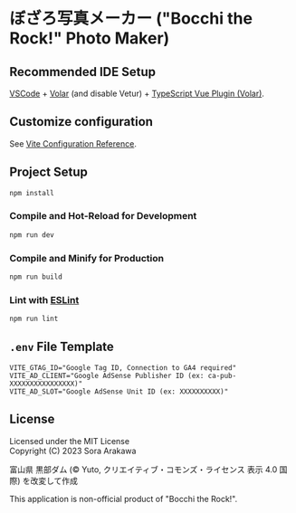 # ぼざろ写真メーカー ("Bocchi the Rock!" Photo Maker)

## Recommended IDE Setup

[VSCode](https://code.visualstudio.com/) + [Volar](https://marketplace.visualstudio.com/items?itemName=Vue.volar) (and disable Vetur) + [TypeScript Vue Plugin (Volar)](https://marketplace.visualstudio.com/items?itemName=Vue.vscode-typescript-vue-plugin).

## Customize configuration

See [Vite Configuration Reference](https://vitejs.dev/config/).

## Project Setup

```sh
npm install
```

### Compile and Hot-Reload for Development

```sh
npm run dev
```

### Compile and Minify for Production

```sh
npm run build
```

### Lint with [ESLint](https://eslint.org/)

```sh
npm run lint
```

## `.env` File Template

```
VITE_GTAG_ID="Google Tag ID, Connection to GA4 required"
VITE_AD_CLIENT="Google AdSense Publisher ID (ex: ca-pub-XXXXXXXXXXXXXXXX)"
VITE_AD_SLOT="Google AdSense Unit ID (ex: XXXXXXXXXX)"
```

## License

Licensed under the MIT License  
Copyright (C) 2023 Sora Arakawa

富山県 黒部ダム (© Yuto, クリエイティブ・コモンズ・ライセンス 表示 4.0 国際) を改変して作成

This application is non-official product of "Bocchi the Rock!".
